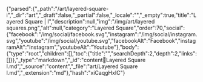 {"parsed":{"_path":"/art/layered-square-i","_dir":"art","_draft":false,"_partial":false,"_locale":"","_empty":true,"title":"Layered Square | I","description":null,"img":"/img/art/layered squares.png","alt":null,"category":"Layered Square","order":70,"social":{"facebook":"/img/social/facebook.svg","instagram":"/img/social/instagram.svg","youtube":"/img/social/youtube.svg","facebookAlt":"Facebook","instagramAlt":"Instagram","youtubeAlt":"Youtube"},"body":{"type":"root","children":[],"toc":{"title":"","searchDepth":2,"depth":2,"links":[]}},"_type":"markdown","_id":"content:art:Layered Square I.md","_source":"content","_file":"art/Layered Square I.md","_extension":"md"},"hash":"xiCaqgHxIC"}